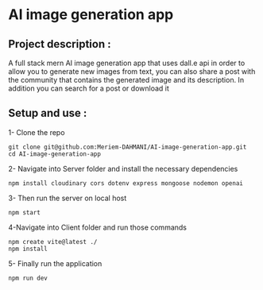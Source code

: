 # AI image generation app
 ## Project description : 
A full stack mern AI image generation app that uses dall.e api in order to allow you to generate new images from text, you can also share a post with the community that contains the generated image and its description. In addition you can search for a post or download it

## Setup and use :
1- Clone the repo
```
git clone git@github.com:Meriem-DAHMANI/AI-image-generation-app.git
cd AI-image-generation-app
```
2- Navigate into Server folder and install the necessary dependencies 
```
npm install cloudinary cors dotenv express mongoose nodemon openai 
```
3- Then run the server on local host 
```
npm start
```
4-Navigate into Client folder and run those commands
```
npm create vite@latest ./
npm install
```
5- Finally run the application
```
npm run dev
```
